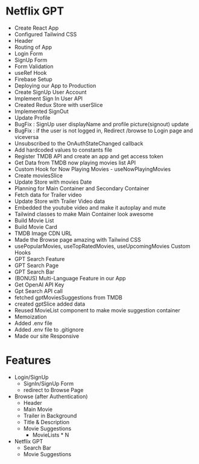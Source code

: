 # Netflix GPT

- Create React App
- Configured Tailwind CSS
- Header
- Routing of App
- Login Form
- SignUp Form
- Form Validation
- useRef Hook
- Firebase Setup
- Deploying our App to Production
- Create SignUp User Account
- Implement Sign In User API
- Created Redux Store with userSlice
- Implemented SignOut
- Update Profile
- BugFix : SignUp user displayName and profile picture(signout) update
- BugFix : if the user is not logged in, Redirect /browse to Login page and viceversa
- Unsubscribed to the OnAuthStateChanged callback
- Add hardcoded values to constants file
- Register TMDB API and create an app and get access token
- Get Data from TMDB now playing movies list API
- Custom Hook for Now Playing Movies - useNowPlayingMovies
- Create moviesSlice
- Update Store with movies Date
- Planning for Main Container and Secondary Container
- Fetch data for Trailer video
- Update Store with Trailer Video data
- Embedded the youtube video and make it autoplay and mute
- Tailwind classes to make Main Container look awesome
- Build Movie List
- Build Movie Card
- TMDB Image CDN URL
- Made the Browse page amazing with Tailwind CSS
- usePopularMovies, useTopRatedMovies, useUpcomingMovies Custom Hooks
- GPT Search Feature
- GPT Search Page
- GPT Search Bar
- (BONUS) Multi-Language Feature in our App
- Get OpenAI API Key
- Gpt Search API call
- fetched gptMoviesSuggestions from TMDB
- created gptSlice added data
- Reused MovieList component to make movie suggestion container
- Memoization
- Added .env file
- Added .env file to .gitignore
- Made our site Responsive

# Features

- Login/SignUp
  - SignIn/SignUp Form
  - redirect to Browse Page
- Browse (after Authentication)
  - Header
  - Main Movie
  - Trailer in Background
  - Title & Description
  - Movie Suggestions
    - MovieLists \* N
- Netflix GPT
  - Search Bar
  - Movie Suggestions
